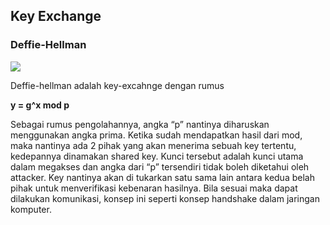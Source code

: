 ## Key Exchange

### Deffie-Hellman

![](https://github.com/tjakra-birawa/Keamanan_Komputer_Arduino/blob/master/Dokumentasi/deffiehellman.gif?raw=true)

Deffie-hellman adalah key-excahnge dengan rumus

**y = g^x mod p**

Sebagai rumus pengolahannya, angka “p” nantinya diharuskan menggunakan angka prima. Ketika sudah mendapatkan hasil dari mod, maka nantinya ada 2 pihak yang akan menerima sebuah key tertentu, kedepannya dinamakan shared key. Kunci tersebut adalah kunci utama dalam megakses dan angka dari “p” tersendiri tidak boleh diketahui oleh attacker. Key nantinya akan di tukarkan satu sama lain antara kedua belah pihak untuk menverifikasi kebenaran hasilnya. Bila sesuai maka dapat dilakukan komunikasi, konsep ini seperti konsep handshake dalam jaringan komputer.
